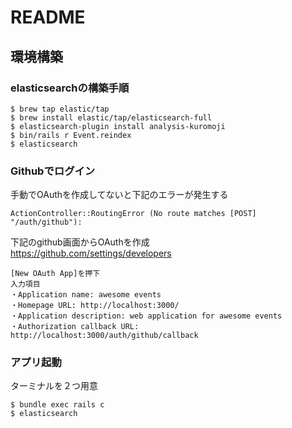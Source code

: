 # README

## 環境構築

### elasticsearchの構築手順   

    $ brew tap elastic/tap  
    $ brew install elastic/tap/elasticsearch-full 
    $ elasticsearch-plugin install analysis-kuromoji  
    $ bin/rails r Event.reindex 
    $ elasticsearch 

### Githubでログイン    

手動でOAuthを作成してないと下記のエラーが発生する   

    ActionController::RoutingError (No route matches [POST] "/auth/github"):  

下記のgithub画面からOAuthを作成   
https://github.com/settings/developers    

    [New OAuth App]を押下  
    入力項目 
    ・Application name: awesome events    
    ・Homepage URL: http://localhost:3000/    
    ・Application description: web application for awesome events   
    ・Authorization callback URL: http://localhost:3000/auth/github/callback    

### アプリ起動    
ターミナルを２つ用意

    $ bundle exec rails c  
    $ elasticsearch  

